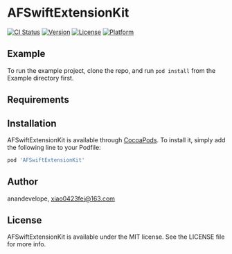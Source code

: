 # AFSwiftExtensionKit

[![CI Status](http://img.shields.io/travis/anandevelope/AFSwiftExtensionKit.svg?style=flat)](https://travis-ci.org/anandevelope/AFSwiftExtensionKit)
[![Version](https://img.shields.io/cocoapods/v/AFSwiftExtensionKit.svg?style=flat)](http://cocoapods.org/pods/AFSwiftExtensionKit)
[![License](https://img.shields.io/cocoapods/l/AFSwiftExtensionKit.svg?style=flat)](http://cocoapods.org/pods/AFSwiftExtensionKit)
[![Platform](https://img.shields.io/cocoapods/p/AFSwiftExtensionKit.svg?style=flat)](http://cocoapods.org/pods/AFSwiftExtensionKit)

## Example

To run the example project, clone the repo, and run `pod install` from the Example directory first.

## Requirements

## Installation

AFSwiftExtensionKit is available through [CocoaPods](http://cocoapods.org). To install
it, simply add the following line to your Podfile:

```ruby
pod 'AFSwiftExtensionKit'
```

## Author

anandevelope, xiao0423fei@163.com

## License

AFSwiftExtensionKit is available under the MIT license. See the LICENSE file for more info.
